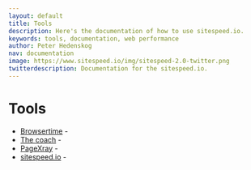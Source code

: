 ```yaml
---
layout: default
title: Tools
description: Here's the documentation of how to use sitespeed.io.
keywords: tools, documentation, web performance
author: Peter Hedenskog
nav: documentation
image: https://www.sitespeed.io/img/sitespeed-2.0-twitter.png
twitterdescription: Documentation for the sitespeed.io.
---
```

# Tools

 * [Browsertime](/tools/browsertime/) - 
 * [The coach](/tools/coach/) -
 * [PageXray](/tools/pagexray/) -
 * [sitespeed.io](/tools/sitespeed.io/) -
